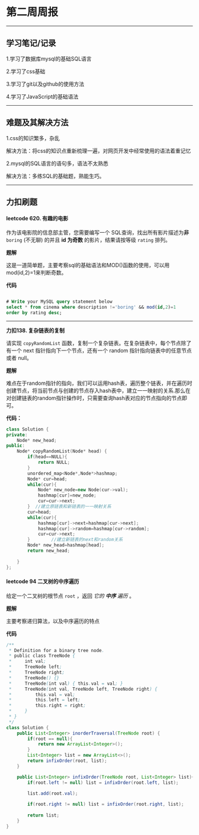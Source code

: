 # 第二周周报

------

## 学习笔记/记录

1.学习了数据库mysql的基础SQL语言

2.学习了css基础

3.学习了git以及github的使用方法

4.学习了JavaScript的基础语法

------



## 难题及其解决方法

1.css的知识繁多，杂乱

解决方法：将css的知识点重新梳理一遍，对网页开发中经常使用的语法着重记忆

2.mysql的SQL语言的语句多，语法不太熟悉

解决方法：多练SQL的基础题，熟能生巧。

------



## 力扣刷题

#### leetcode 620. 有趣的电影

作为该电影院的信息部主管，您需要编写一个 SQL查询，找出所有影片描述为**非** `boring` (不无聊) 的并且 **id 为奇数** 的影片，结果请按等级 `rating` 排列。

**题解**

这是一道简单题，主要考察sql的基础语法和MOD()函数的使用，可以用mod(id,2)=1来判断奇数。

**代码**

```sql

# Write your MySQL query statement below
select * from cinema where description !='boring' && mod(id,2)=1 
order by rating desc;
```

------

**力扣138. 复杂链表的复制**

请实现 `copyRandomList` 函数，复制一个复杂链表。在复杂链表中，每个节点除了有一个 next 指针指向下一个节点，还有一个 random 指针指向链表中的任意节点或者 null。

**题解**

难点在于random指针的指向，我们可以运用hash表，遍历整个链表，并在遍历时创建节点，将当前节点与创建的节点存入hash表中，建立一一映射的关系.那么在对创建链表的random指针操作时，只需要查询hash表对应的节点指向的节点即可。

**代码：**

```c++
class Solution {
private:
    Node* new_head;
public:
    Node* copyRandomList(Node* head) {
        if(head==NULL){
            return NULL;
        }
        unordered_map<Node*,Node*>hashmap;
        Node* cur=head;
        while(cur){
            Node* new_node=new Node(cur->val);
            hashmap[cur]=new_node;
            cur=cur->next;
        }  //建立原链表和新链表的一一映射关系
        cur=head;
        while(cur){
            hashmap[cur]->next=hashmap[cur->next];
            hashmap[cur]->random=hashmap[cur->random];
            cur=cur->next;
        }        //建立新链表的next和random关系
        Node* new_head=hashmap[head];
        return new_head;
    
    }
};
```

#### leetcode 94 二叉树的中序遍历

给定一个二叉树的根节点 `root` ，返回 *它的 **中序** 遍历* 。

**题解**

主要考察递归算法，以及中序遍历的特点

**代码**

```java
/**
 * Definition for a binary tree node.
 * public class TreeNode {
 *     int val;
 *     TreeNode left;
 *     TreeNode right;
 *     TreeNode() {}
 *     TreeNode(int val) { this.val = val; }
 *     TreeNode(int val, TreeNode left, TreeNode right) {
 *         this.val = val;
 *         this.left = left;
 *         this.right = right;
 *     }
 * }
 */
class Solution {
    public List<Integer> inorderTraversal(TreeNode root) {
        if(root == null){
            return new ArrayList<Integer>();
        }
        List<Integer> list = new ArrayList<>();
        return infixOrder(root, list);
    }

    public List<Integer> infixOrder(TreeNode root, List<Integer> list){
        if(root.left != null) list = infixOrder(root.left, list);
        
        list.add(root.val);

        if(root.right != null) list = infixOrder(root.right, list);
        
        return list;
    }
}
```

